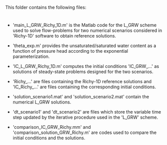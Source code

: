 This folder contains the following files:
#

- 'main_L_GRW_Richy_1D.m' is the Matlab code for the L_GRW scheme used to solve flow-problems for
	two numerical scenarios considered in 'Richy-1D' software to obtain reference solutions.
	
- 'theta_exp.m' provides the unsaturated/saturated water content as a function of pressure head 
	according to the exponential parameterization.
	
- 'IC_L_GRW_Richy_1D.m' computes the initial conditions 'IC_GRW_...' as solutions of steady-state 
	problems designed for the two scenarios.
	
- 'Richy_...' are files containing the Richy-1D reference solutions and 'IC_Richy_...' are files 
	containing the corresponding initial conditions.
	
- 'solution_scenario1.mat' and 'solution_scenario2.mat' contain the numerical L_GRW solutions. 

- 'dt_scenario1' and 'dt_scenario2' are files which store the variable time step updated by the 
	iterative procedure used in the 'L_GRW' scheme.
	
- 'comparison_IC_GRW_Richy.mm' and 'comparison_solution_GRW_Richy.m' are codes used to compare  the 		
	initial conditions and the solutions.

